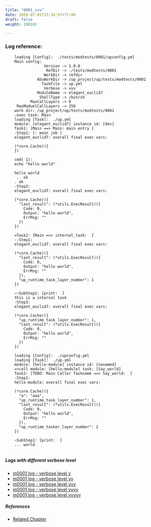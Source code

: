 ```yaml
---
title: "0001_vvv"
date: 2020-07-01T15:34:57+77:00
draft: false
weight: 100102

---
```


### Log reference: <no value>

```
    loading [Config]:  ./tests/modtests/0001/upconfig.yml
    Main config:
                 Version -> 1.0.0
                  RefDir -> ./tests/modtests/0001
                 WorkDir -> refdir
              AbsWorkDir -> /up_project/up/tests/modtests/0001
                TaskFile -> up.yml
                 Verbose -> vvv
              ModuleName -> elegant_euclid7
               ShellType -> /bin/sh
           MaxCallLayers -> 8
     MaxModuelCallLayers -> 256
    work dir: /up_project/up/tests/modtests/0001
    -exec task: Main
    loading [Task]:  ./up.yml
    module: [elegant_euclid7] instance id: [dev]
    Task1: [Main ==> Main: main entry ]
    -Step1: [: main job ]
    elegant_euclid7: overall final exec vars:
    
    (*core.Cache)({
    })
    
    cmd( 1):
    echo "hello world"
    
    hello world
     .. ok
    . ok
    -Step2:
    elegant_euclid7: overall final exec vars:
    
    (*core.Cache)({
      "last_result": (*utils.ExecResult)({
        Code: 0,
        Output: "hello world",
        ErrMsg: ""
      })
    })
    
    =Task2: [Main ==> internal_task:  ]
    --Step1:
    elegant_euclid7: overall final exec vars:
    
    (*core.Cache)({
      "last_result": (*utils.ExecResult)({
        Code: 0,
        Output: "hello world",
        ErrMsg: ""
      }),
      "up_runtime_task_layer_number": 1
    })
    
    ~~SubStep1: [print:  ]
    this is a internal task
    -Step3:
    elegant_euclid7: overall final exec vars:
    
    (*core.Cache)({
      "up_runtime_task_layer_number": 1,
      "last_result": (*utils.ExecResult)({
        Code: 0,
        Output: "hello world",
        ErrMsg: ""
      })
    })
    
    loading [Config]:  ./upconfig.yml
    loading [Task]:  ./up.yml
    module: [hello-module] instance id: [nonamed]
    =>call module: [hello-module] task: [Say_world]
    Task2: [TODO: Main Caller Taskname ==> Say_world:  ]
    -Step1:
    hello-module: overall final exec vars:
    
    (*core.Cache)({
      "a": "aaa",
      "up_runtime_task_layer_number": 1,
      "last_result": (*utils.ExecResult)({
        Code: 0,
        Output: "hello world",
        ErrMsg: ""
      }),
      "up_runtime_tasker_layer_number": 2
    })
    
    ~SubStep1: [print:  ]
    ... world
    
```

##### Logs with different verbose level
* [m0001 log - verbose level v](../../logs/m0001_v)
* [m0001 log - verbose level vv](../../logs/m0001_vv)
* [m0001 log - verbose level vvv](../../logs/m0001_vvv)
* [m0001 log - verbose level vvvv](../../logs/m0001_vvvv)
* [m0001 log - verbose level vvvvv](../../logs/m0001_vvvvv)

##### References
* [Related Chapter](../../module/0001)
